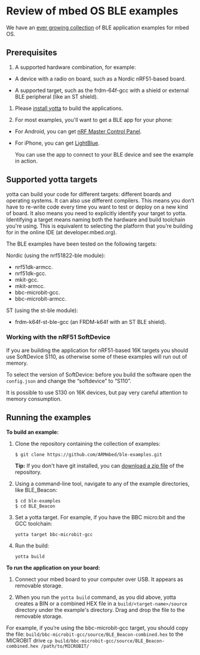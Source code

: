 # Review of mbed OS BLE examples

We have an [ever growing collection](https://github.com/ARMmbed/ble-examples) of BLE application examples for mbed OS. 



## Prerequisites

1. A supported hardware combination, for example:

 * A device with a radio on board, such as a Nordic nRF51-based board.

 * A supported target, such as the frdm-64f-gcc with a shield or external BLE peripheral (like an ST shield).

1. Please [install yotta](https://docs.mbed.com/docs/getting-started-mbed-os/en/latest/installation/) to build the applications.

1. For most examples, you'll want to get a BLE app for your phone:

 * For Android, you can get [nRF Master Control Panel](https://play.google.com/store/apps/details?id=no.nordicsemi.android.mcp).

 * For iPhone, you can get [LightBlue](https://itunes.apple.com/gb/app/lightblue-bluetooth-low-energy/id557428110?mt=8).

	You can use the app to connect to your BLE device and see the example in action.

## Supported yotta targets

yotta can build your code for different targets: different boards and operating systems. It can also use different compilers. This means you don’t have to re-write code every time you want to test or deploy on a new kind of board. It also means you need to explicitly identify your target to yotta. Identifying a target means naming both the hardware and build toolchain you're using. This is equivalent to selecting the platform that you’re building for in the online IDE (at developer.mbed.org).

The BLE examples have been tested on the following targets:

Nordic (using the nrf51822-ble module):

* nrf51dk-armcc.
* nrf51dk-gcc.
* mkit-gcc.
* mkit-armcc.
* bbc-microbit-gcc.
* bbc-microbit-armcc.


ST (using the st-ble module):

* frdm-k64f-st-ble-gcc (an FRDM-k64f with an ST BLE shield).

### Working with the nRF51 SoftDevice

If you are building the application for nRF51-based 16K targets you should use SoftDevice S110, as otherwise some of these examples will run out of memory. 

To select the version of SoftDevice: before you build the software open the ``config.json`` and change the “softdevice” to “S110”.

It is possible to use S130 on 16K devices, but pay very careful attention to memory consumption.

## Running the examples

__To build an example:__

1. Clone the repository containing the collection of examples:

	```
	$ git clone https://github.com/ARMmbed/ble-examples.git
	```


	**Tip:** If you don't have git installed, you can [download a zip file](https://github.com/ARMmbed/ble-examples/archive/master.zip) of the repository.

1. Using a command-line tool, navigate to any of the example directories, like BLE_Beacon:

	```
	$ cd ble-examples
	$ cd BLE_Beacon
	```

1. Set a yotta target. For example, if you have the BBC micro:bit and the GCC toolchain:

	```
	yotta target bbc-microbit-gcc
	```



1. Run the build:

	```yotta build```

__To run the application on your board:__

1. Connect your mbed board to your computer over USB. It appears as removable storage.

1. When you run the ``yotta build`` command, as you did above, yotta creates a BIN or a combined HEX file in a ```build/<target-name>/source``` directory under the example's directory. Drag and drop the file to the removable storage.

  For example, if you’re using the bbc-microbit-gcc target, you should copy the file:
  ``build/bbc-microbit-gcc/source/BLE_Beacon-combined.hex`` to the MICROBIT drive ```cp build/bbc-microbit-gcc/source/BLE_Beacon-combined.hex /path/to/MICROBIT/```
